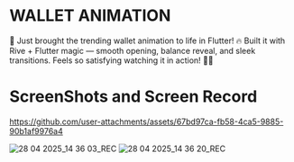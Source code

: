 # WALLET ANIMATION

🚀 Just brought the trending wallet animation to life in Flutter! 🔥
Built it with Rive + Flutter magic — smooth opening, balance reveal, and sleek transitions.
Feels so satisfying watching it in action! 💸✨

# ScreenShots and Screen Record

https://github.com/user-attachments/assets/67bd97ca-fb58-4ca5-9885-90b1af9976a4

![28 04 2025_14 36 03_REC](https://github.com/user-attachments/assets/10b91b3b-6481-4ffe-8a5f-0e1421a859b5)
![28 04 2025_14 36 20_REC](https://github.com/user-attachments/assets/3a03369c-4f61-49d6-b8d7-33e945006f9f)


